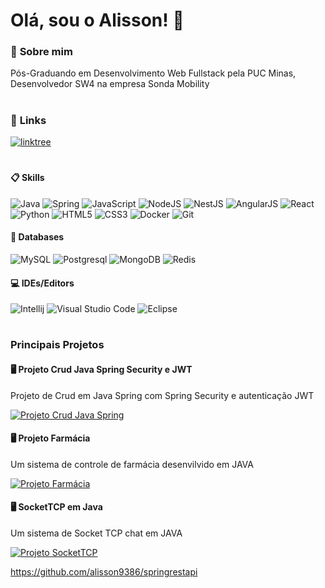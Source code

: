 <h1>Olá, sou o Alisson! 👋</h1>

### 🚀 __Sobre mim__
Pós-Graduando em Desenvolvimento Web Fullstack pela PUC Minas, Desenvolvedor SW4 na empresa Sonda Mobility <h1>

### 🔗 __Links__ 
[![linktree](https://img.shields.io/badge/linktree-1de9b6?style=for-the-badge&logo=linktree&logoColor=white)](https://linktr.ee/alideives) <h1>

#### 📋 __Skills__ <br>
![Java](https://img.shields.io/badge/java-%23ED8B00.svg?style=for-the-badge&logo=java&logoColor=white)
![Spring](https://img.shields.io/badge/Spring-6DB33F?style=for-the-badge&logo=spring&logoColor=white)
![JavaScript](https://img.shields.io/badge/javascript-%23323330.svg?style=for-the-badge&logo=javascript&logoColor=%23F7DF1E)
![NodeJS](https://img.shields.io/badge/Node.js-43853D?style=for-the-badge&logo=node.js&logoColor=white)
![NestJS](https://img.shields.io/badge/Nest-000000?style=for-the-badge&logo=nestjs&logoColor=DD0031)
![AngularJS](https://img.shields.io/badge/Angular-DD0031?style=for-the-badge&logo=angular&logoColor=white)
![React](https://img.shields.io/badge/React-20232A?style=for-the-badge&logo=react&logoColor=61DAFB)
![Python](https://img.shields.io/badge/Python-3776AB?style=for-the-badge&logo=python&logoColor=white)
![HTML5](https://img.shields.io/badge/html5-%23E34F26.svg?style=for-the-badge&logo=html5&logoColor=white)
![CSS3](https://img.shields.io/badge/css3-%231572B6.svg?style=for-the-badge&logo=css3&logoColor=white)
![Docker](https://img.shields.io/badge/Docker-2496ED?style=for-the-badge&logo=docker&logoColor=white)
![Git](https://img.shields.io/badge/Git-E34F26?style=for-the-badge&logo=git&logoColor=white)

#### 💾 __Databases__ <br>

![MySQL](https://img.shields.io/badge/MySQL-00000F?style=for-the-badge&logo=mysql&logoColor=white)
![Postgresql](https://img.shields.io/badge/PostgreSQL-316192?style=for-the-badge&logo=postgresql&logoColor=white)
![MongoDB](https://img.shields.io/badge/MongoDB-4EA94B?style=for-the-badge&logo=mongodb&logoColor=white)
![Redis](https://img.shields.io/badge/Redis-D9281A?style=for-the-badge&logo=redis&logoColor=white)

#### 💻 __IDEs/Editors__ <br>
![Intellij](https://img.shields.io/badge/IntelliJ_IDEA-000000.svg?style=for-the-badge&logo=intellij-idea&logoColor=white)
![Visual Studio Code](https://img.shields.io/badge/Visual%20Studio%20Code-0078d7.svg?style=for-the-badge&logo=visual-studio-code&logoColor=white)
![Eclipse](https://img.shields.io/badge/Eclipse-2C2255?style=for-the-badge&logo=eclipse&logoColor=white)

<h1>

### __Principais Projetos__ 

#### 🖥️ __Projeto Crud Java Spring Security e JWT__
Projeto de Crud em Java Spring com Spring Security e autenticação JWT
<br> 

[![Projeto Crud Java Spring](https://img.shields.io/badge/github-%23121011.svg?style=for-the-badge&logo=github&logoColor=white)](https://github.com/alisson9386/springrestapi)


#### 🖥️ __Projeto Farmácia__
Um sistema de controle de farmácia desenvilvido em JAVA  <br> 

[![Projeto Farmácia](https://img.shields.io/badge/github-%23121011.svg?style=for-the-badge&logo=github&logoColor=white)](https://github.com/alisson9386/SistemaFarmacia)


#### 🖥️ __SocketTCP em Java__
Um sistema de Socket TCP chat em JAVA  <br> 

[![Projeto SocketTCP](https://img.shields.io/badge/github-%23121011.svg?style=for-the-badge&logo=github&logoColor=white)](https://github.com/alisson9386/SocketTCP)



https://github.com/alisson9386/springrestapi

